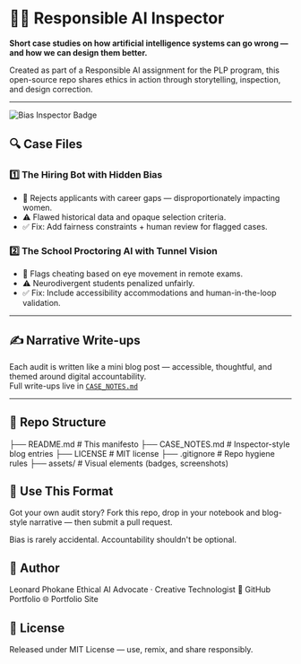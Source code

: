 # 🕵️‍♂️ Responsible AI Inspector

**Short case studies on how artificial intelligence systems can go wrong — and how we can design them better.**

Created as part of a Responsible AI assignment for the PLP program, this open-source repo shares ethics in action through storytelling, inspection, and design correction.

---
![Bias Inspector Badge](assets/bias_inspector_badge.png)

## 🔍 Case Files

### 1️⃣ The Hiring Bot with Hidden Bias
- 📌 Rejects applicants with career gaps — disproportionately impacting women.
- ⚠️ Flawed historical data and opaque selection criteria.
- ✅ Fix: Add fairness constraints + human review for flagged cases.

### 2️⃣ The School Proctoring AI with Tunnel Vision
- 📌 Flags cheating based on eye movement in remote exams.
- ⚠️ Neurodivergent students penalized unfairly.
- ✅ Fix: Include accessibility accommodations and human-in-the-loop validation.

---

## ✍️ Narrative Write-ups

Each audit is written like a mini blog post — accessible, thoughtful, and themed around digital accountability.  
Full write-ups live in [`CASE_NOTES.md`](CASE_NOTES.md)

---

## 🧰 Repo Structure


├── README.md              # This manifesto
├── CASE_NOTES.md          # Inspector-style blog entries
├── LICENSE                # MIT license
├── .gitignore             # Repo hygiene rules
├── assets/                # Visual elements (badges, screenshots)


## 🌱 Use This Format
Got your own audit story? Fork this repo, drop in your notebook and blog-style narrative — then submit a pull request.

Bias is rarely accidental. Accountability shouldn't be optional.

## 👤 Author
Leonard Phokane Ethical AI Advocate · Creative Technologist 🔗 GitHub Portfolio 🌐 Portfolio Site

## 📄 License
Released under MIT License — use, remix, and share responsibly.
